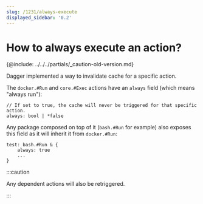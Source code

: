 ```yaml
---
slug: /1231/always-execute
displayed_sidebar: '0.2'
---
```


# How to always execute an action?

{@include: ../../../partials/_caution-old-version.md}

Dagger implemented a way to invalidate cache for a specific action.

The `docker.#Run` and `core.#Exec` actions have an `always` field (which means "always run"):

```cue
// If set to true, the cache will never be triggered for that specific action.
always: bool | *false
```

Any package composed on top of it (`bash.#Run` for example) also exposes this field as it will inherit it from `docker.#Run`:

```cue
test: bash.#Run & {
    always: true
    ...
}
```

:::caution

Any dependent actions will also be retriggered.

:::
